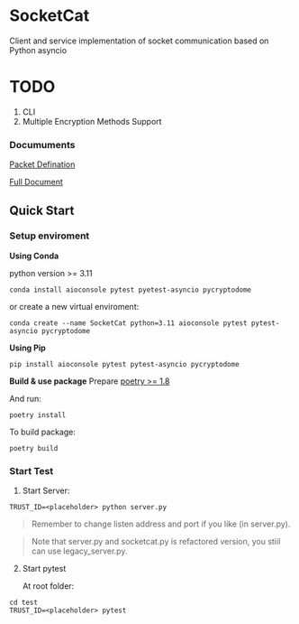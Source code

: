 # SocketCat
Client and service implementation of socket communication based on Python asyncio

# TODO
1. CLI
2. Multiple Encryption Methods Support


### Documuments
[Packet Defination](docs/SocketCat_schematics.pdf)

 
[Full Document](docs/doc.md)

## Quick Start
### Setup enviroment

**Using Conda**

python version >= 3.11
```shell
conda install aioconsole pytest pyetest-asyncio pycryptodome
```
or create a new virtual enviroment:
```shell
conda create --name SocketCat python=3.11 aioconsole pytest pytest-asyncio pycryptodome
```

**Using Pip**
```shell
pip install aioconsole pytest pytest-asyncio pycryptodome
```

**Build & use package**
Prepare [poetry >= 1.8](https://python-poetry.org/)

And run:  
``` shell
poetry install
```
To build package:  
``` shell
poetry build
```

### Start Test
1. Start Server:
```shell
TRUST_ID=<placeholder> python server.py
```
> Remember to change listen address and port if you like (in server.py).
 

> Note that server.py and socketcat.py is refactored version, you stiil can use legacy_server.py.

2. Start pytest

    At root folder:
```shell
cd test
TRUST_ID=<placeholder> pytest
```